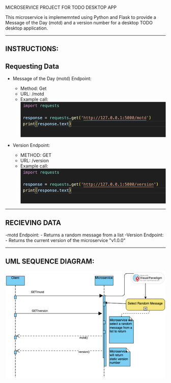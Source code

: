 MICROSERVICE PROJECT FOR TODO DESKTOP APP

This microservice is implememnted using Python and Flask to provide a Message of the Day (motd) and a version number for a desktop TODO desktop application.

---------------
INSTRUCTIONS:
---------------
Requesting Data
---------------
- Message of the Day (motd) Endpoint:
    - Method: Get
    - URL: /motd
    - Example call:
![motd Example call](images/motd_call.png)

- Version Endpoint:
    - METHOD: GET
    - URL: /version
    - Example call:
![version Example call](images/version_call.png)

---------------
RECIEVING DATA
---------------
-motd Endpoint: 
    - Returns a random message from a list
-Version Endpoint:
    - Returns the current version of the microservice "v1.0.0"

---------------------
UML SEQUENCE DIAGRAM:
---------------------

![UML Sequence Diagram](images/uml.png)
